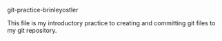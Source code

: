 git-practice-brinleyostler

This file is my introductory practice to creating and committing git files to my git repository.